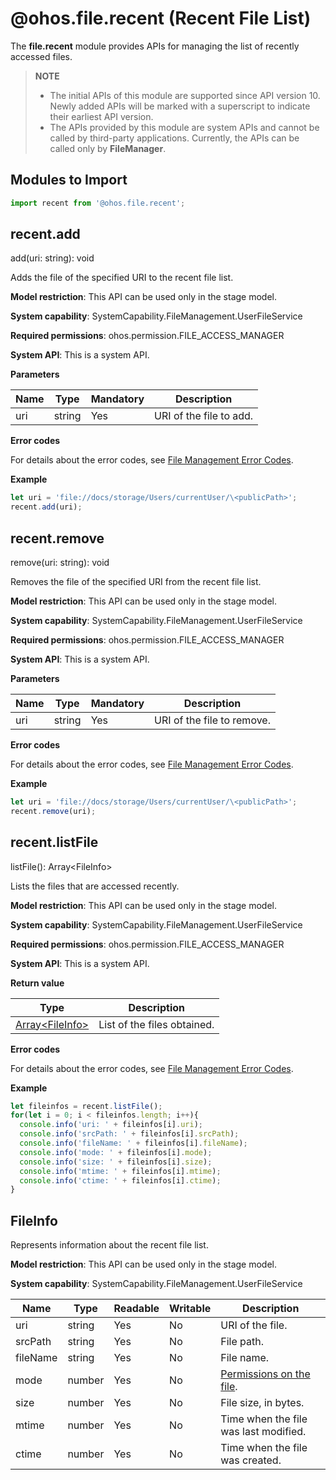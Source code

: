 # @ohos.file.recent (Recent File List)

The **file.recent** module provides APIs for managing the list of recently accessed files.

>**NOTE**
>
> - The initial APIs of this module are supported since API version 10. Newly added APIs will be marked with a superscript to indicate their earliest API version.
> - The APIs provided by this module are system APIs and cannot be called by third-party applications. Currently, the APIs can be called only by **FileManager**.

## Modules to Import

```js
import recent from '@ohos.file.recent';
```

## recent.add

add(uri: string): void

Adds the file of the specified URI to the recent file list.

**Model restriction**: This API can be used only in the stage model.

**System capability**: SystemCapability.FileManagement.UserFileService

**Required permissions**: ohos.permission.FILE_ACCESS_MANAGER

**System API**: This is a system API.

**Parameters**

| Name| Type  | Mandatory| Description                      |
| ------ | ------ | ---- | -------------------------- |
| uri   | string | Yes  | URI of the file to add.|

**Error codes**

For details about the error codes, see [File Management Error Codes](../errorcodes/errorcode-filemanagement.md).

**Example**

  ```js
  let uri = 'file://docs/storage/Users/currentUser/\<publicPath>';
  recent.add(uri);
  ```

## recent.remove

remove(uri: string): void

Removes the file of the specified URI from the recent file list.

**Model restriction**: This API can be used only in the stage model.

**System capability**: SystemCapability.FileManagement.UserFileService

**Required permissions**: ohos.permission.FILE_ACCESS_MANAGER

**System API**: This is a system API.

**Parameters**

| Name| Type  | Mandatory| Description                      |
| ------ | ------ | ---- | -------------------------- |
| uri   | string | Yes  | URI of the file to remove.|

**Error codes**

For details about the error codes, see [File Management Error Codes](../errorcodes/errorcode-filemanagement.md).

**Example**

  ```js
  let uri = 'file://docs/storage/Users/currentUser/\<publicPath>';
  recent.remove(uri);
  ```

## recent.listFile

listFile(): Array\<FileInfo>

Lists the files that are accessed recently.

**Model restriction**: This API can be used only in the stage model.

**System capability**: SystemCapability.FileManagement.UserFileService

**Required permissions**: ohos.permission.FILE_ACCESS_MANAGER

**System API**: This is a system API.

**Return value**

  | Type| Description|
  | --- | -- |
  | [Array\<FileInfo>](#fileinfo) | List of the files obtained.|

**Error codes**

For details about the error codes, see [File Management Error Codes](../errorcodes/errorcode-filemanagement.md).

**Example**

  ```js
  let fileinfos = recent.listFile();
  for(let i = 0; i < fileinfos.length; i++){
    console.info('uri: ' + fileinfos[i].uri);
    console.info('srcPath: ' + fileinfos[i].srcPath);
    console.info('fileName: ' + fileinfos[i].fileName);
    console.info('mode: ' + fileinfos[i].mode);
    console.info('size: ' + fileinfos[i].size);
    console.info('mtime: ' + fileinfos[i].mtime);
    console.info('ctime: ' + fileinfos[i].ctime);
  }
  ```

## FileInfo

Represents information about the recent file list.

**Model restriction**: This API can be used only in the stage model.

**System capability**: SystemCapability.FileManagement.UserFileService

| Name| Type  | Readable| Writable| Description    |
| ------ | ------ | -------- | ------ | -------- |
| uri | string | Yes| No| URI of the file.|
| srcPath | string | Yes| No| File path. |
| fileName | string | Yes| No| File name.|
| mode | number | Yes| No| [Permissions on the file](js-apis-file-fs.md#stat).|
| size | number | Yes| No|  File size, in bytes.|
| mtime | number | Yes| No|  Time when the file was last modified.|
| ctime | number | Yes| No|  Time when the file was created.|
